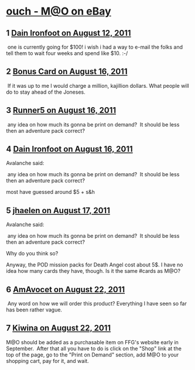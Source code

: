 # [ouch - M@O on eBay](https://community.fantasyflightgames.com/topic/51434-ouch-mo-on-ebay/)

## 1 [Dain Ironfoot on August 12, 2011](https://community.fantasyflightgames.com/topic/51434-ouch-mo-on-ebay/?do=findComment&comment=513534)

 one is currently going for $100! i wish i had a way to e-mail the folks and tell them to wait four weeks and spend like $10. :-/

## 2 [Bonus Card on August 16, 2011](https://community.fantasyflightgames.com/topic/51434-ouch-mo-on-ebay/?do=findComment&comment=515569)

 If it was up to me I would charge a million, kajillion dollars. What people will do to stay ahead of the Joneses.

## 3 [Runner5 on August 16, 2011](https://community.fantasyflightgames.com/topic/51434-ouch-mo-on-ebay/?do=findComment&comment=515576)

 any idea on how much its gonna be print on demand?  It should be less then an adventure pack correct?

## 4 [Dain Ironfoot on August 16, 2011](https://community.fantasyflightgames.com/topic/51434-ouch-mo-on-ebay/?do=findComment&comment=515579)

Avalanche said:

 any idea on how much its gonna be print on demand?  It should be less then an adventure pack correct?



most have guessed around $5 + s&h

## 5 [jhaelen on August 17, 2011](https://community.fantasyflightgames.com/topic/51434-ouch-mo-on-ebay/?do=findComment&comment=515700)

Avalanche said:

 any idea on how much its gonna be print on demand?  It should be less then an adventure pack correct?



Why do you think so?

Anyway, the POD mission packs for Death Angel cost about 5$. I have no idea how many cards they have, though. Is it the same #cards as M@O?

## 6 [AmAvocet on August 22, 2011](https://community.fantasyflightgames.com/topic/51434-ouch-mo-on-ebay/?do=findComment&comment=518001)

 Any word on how we will order this product? Everything I have seen so far has been rather vague.

## 7 [Kiwina on August 22, 2011](https://community.fantasyflightgames.com/topic/51434-ouch-mo-on-ebay/?do=findComment&comment=518104)

M@O should be added as a purchasable item on FFG's website early in September.  After that all you have to do is click on the "Shop" link at the top of the page, go to the "Print on Demand" section, add M@O to your shopping cart, pay for it, and wait.

